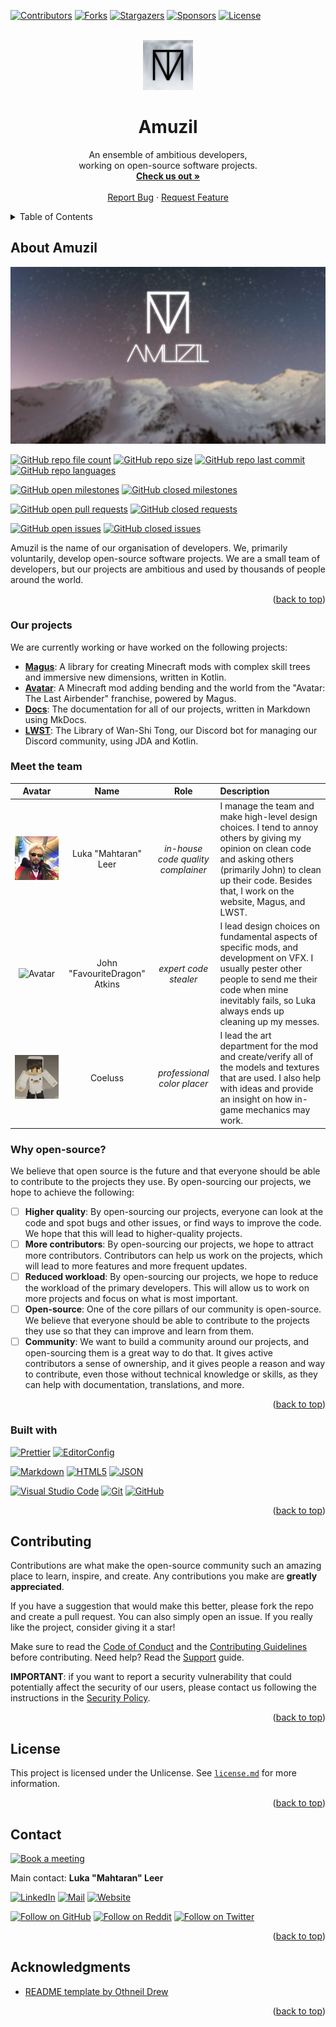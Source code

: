 <a name="anchor-top"></a>

<!-- PROJECT SHIELDS -->

[![Contributors][contributors-shield]][contributors-url]
[![Forks][forks-shield]][forks-url]
[![Stargazers][stargazers-shield]][stargazers-url]
[![Sponsors][sponsors-shield]][sponsors-url]
[![License][license-shield]][license-url]

<!-- PROJECT LOGO -->

<br />
<div align="center" style="text-align: center">
    <a href="https://github.com/amuzil/.github">
        <img
            src="https://raw.githubusercontent.com/amuzil/.github/main/profile/asset/logo.png"
            alt="Logo"
            width="80" height="80"
        >
    </a>
    <h1>Amuzil</h1>
    <p>
        An ensemble of ambitious developers,<br />
        working on open-source software projects.
        <br />
        <a href="https://amuzil.com"><strong>Check us out »</strong></a>
        <br />
        <br />
        <a href="https://github.com/amuzil/.github/issues">Report Bug</a>
        ·
        <a href="https://github.com/amuzil/.github/issues">Request Feature</a>
    </p>
</div>

<!-- TABLE OF CONTENTS -->
<details>
    <summary>Table of Contents</summary>
    <ol>
        <li>
            <a href="#about-amuzil">About Amuzil</a>
            <ul>
                <li><a href="#our-projects">
                    Our projects
                </a></li>
                <li><a href="#meet-the-team">
                    Meet the team
                </a></li>
                <li><a href="#why-open-source">
                    Why open-source?
                </a></li>
                <li><a href="#built-with">
                    Built with
                </a></li>
            </ul>
        </li>
        <li><a href="#contributing">Contributing</a></li>
        <li><a href="#license">License</a></li>
        <li><a href="#contact">Contact</a></li>
        <li><a href="#acknowledgments">Acknowledgments</a></li>
    </ol>
</details>

<!-- ABOUT -->

## About Amuzil

[![Banner][banner]][project-url]

[![GitHub repo file count][github-repo-file-count]][github-repo-url]
[![GitHub repo size][github-repo-size]][github-repo-url]
[![GitHub repo last commit][github-repo-last-commit]][github-repo-url]
[![GitHub repo languages][github-repo-languages]][github-repo-url]

[![GitHub open milestones][github-open-milestones]][github-open-milestones-url]
[![GitHub closed milestones][github-closed-milestones]][github-closed-milestones-url]

[![GitHub open pull requests][github-open-pull-requests]][github-open-pull-requests-url]
[![GitHub closed requests][github-closed-pull-requests]][github-closed-pull-requests-url]

[![GitHub open issues][github-open-issues]][github-open-issues-url]
[![GitHub closed issues][github-closed-issues]][github-closed-issues-url]

Amuzil is the name of our organisation of developers.
We, primarily voluntarily, develop open-source software projects.
We are a small team of developers, but our projects are ambitious
and used by thousands of people around the world.

<p align="right" style="text-align: right">(<a href="#anchor-top">back to top</a>)</p>

### Our projects

We are currently working or have worked on the following projects:

- [**Magus**][magus-url]:
  A library for creating Minecraft mods with complex skill trees
  and immersive new dimensions, written in Kotlin.
- [**Avatar**][avatar-url]:
  A Minecraft mod adding bending and the world from the
  "Avatar: The Last Airbender" franchise, powered by Magus.
- [**Docs**][docs-url]:
  The documentation for all of our projects, written in Markdown using MkDocs.
- [**LWST**][lwst-url]:
  The Library of Wan-Shi Tong, our Discord bot for managing
  our Discord community, using JDA and Kotlin.

### Meet the team

|              Avatar               |             Name              |                Role                | Description                                                                                                                                                                                                                      |
| :-------------------------------: | :---------------------------: | :--------------------------------: | :------------------------------------------------------------------------------------------------------------------------------------------------------------------------------------------------------------------------------- |
|    ![Avatar][mahtaran-avatar]     |     Luka "Mahtaran" Leer      | _in-house code quality complainer_ | I manage the team and make high-level design choices. I tend to annoy others by giving my opinion on clean code and asking others (primarily John) to clean up their code. Besides that, I work on the website, Magus, and LWST. |
| ![Avatar][favouritedragon-avatar] | John "FavouriteDragon" Atkins |       _expert code stealer_        | I lead design choices on fundamental aspects of specific mods, and development on VFX. I usually pester other people to send me their code when mine inevitably fails, so Luka always ends up cleaning up my messes.             |
|     ![Avatar][coeluss-avatar]     |            Coeluss            |    _professional color placer_     | I lead the art department for the mod and create/verify all of the models and textures that are used. I also help with ideas and provide an insight on how in-game mechanics may work.                                           |

### Why open-source?

We believe that open source is the future and that everyone
should be able to contribute to the projects they use.
By open-sourcing our projects, we hope to achieve the following:

- [ ] **Higher quality**:
      By open-sourcing our projects, everyone can look at the code
      and spot bugs and other issues, or find ways to improve the code.
      We hope that this will lead to higher-quality projects.
- [ ] **More contributors**:
      By open-sourcing our projects, we hope to attract more contributors.
      Contributors can help us work on the projects, which will lead to
      more features and more frequent updates.
- [ ] **Reduced workload**:
      By open-sourcing our projects, we hope to reduce the workload of the primary
      developers. This will allow us to work on more projects and
      focus on what is most important.
- [ ] **Open-source**:
      One of the core pillars of our community is open-source.
      We believe that everyone should be able to contribute to
      the projects they use so that they can improve and learn from them.
- [ ] **Community**:
      We want to build a community around our projects, and open-sourcing
      them is a great way to do that. It gives active contributors
      a sense of ownership, and it gives people a reason and way to contribute,
      even those without technical knowledge or skills, as they can help
      with documentation, translations, and more.

<p align="right" style="text-align: right">(<a href="#anchor-top">back to top</a>)</p>

### Built with

[![Prettier][prettier-shield]][prettier-url]
[![EditorConfig][editorconfig-shield]][editorconfig-url]

[![Markdown][markdown-shield]][markdown-url]
[![HTML5][html5-shield]][html5-url]
[![JSON][json-shield]][json-url]

[![Visual Studio Code][vscode-shield]][vscode-url]
[![Git][git-shield]][git-url]
[![GitHub][github-shield]][github-url]

<p align="right" style="text-align: right">(<a href="#anchor-top">back to top</a>)</p>

<!-- CONTRIBUTING -->

## Contributing

Contributions are what make the open-source community such an amazing place to
learn, inspire, and create. Any contributions you make are **greatly appreciated**.

If you have a suggestion that would make this better, please fork the repo and
create a pull request. You can also simply open an issue.
If you really like the project, consider giving it a star!

Make sure to read the [Code of Conduct][code-of-conduct-url] and the
[Contributing Guidelines][contributing-url] before contributing.
Need help? Read the [Support][support-url] guide.

**IMPORTANT**: if you want to report a security vulnerability that could
potentially affect the security of our users, please contact us following the
instructions in the [Security Policy][security-url].

<p align="right" style="text-align: right">(<a href="#anchor-top">back to top</a>)</p>

<!-- LICENSE -->

## License

This project is licensed under the Unlicense.
See [`license.md`](license.md) for more information.

<p align="right" style="text-align: right">(<a href="#anchor-top">back to top</a>)</p>

<!-- CONTACT -->

## Contact

[![Book a meeting][cal-shield]][cal-url]

Main contact: **Luka "Mahtaran" Leer**

[![LinkedIn][luka-linkedin-shield]][luka-linkedin-url]
[![Mail][luka-mail-shield]][luka-mail-url]
[![Website][luka-website-shield]][luka-website-url]

[![Follow on GitHub][luka-github-followers-shield]][luka-github-followers-url]
[![Follow on Reddit][luka-reddit-shield]][luka-reddit-url]
[![Follow on Twitter][luka-twitter-shield]][luka-twitter-url]

<p align="right" style="text-align: right">(<a href="#anchor-top">back to top</a>)</p>

<!-- ACKNOWLEDGMENTS -->

## Acknowledgments

- [README template by Othneil Drew](https://github.com/othneildrew/Best-README-Template)

<p align="right" style="text-align: right">(<a href="#anchor-top">back to top</a>)</p>

<!-- MARKDOWN LINKS & IMAGES -->

<!-- top shields -->

[contributors-shield]: https://img.shields.io/github/contributors/amuzil/docs.svg?style=for-the-badge
[contributors-url]: https://github.com/amuzil/docs/graphs/contributors
[forks-shield]: https://img.shields.io/github/forks/amuzil/docs.svg?style=for-the-badge
[forks-url]: https://github.com/amuzil/docs/network/members
[stargazers-shield]: https://img.shields.io/github/stars/amuzil/docs.svg?style=for-the-badge
[stargazers-url]: https://github.com/amuzil/docs/stargazers
[sponsors-shield]: https://img.shields.io/github/sponsors/amuzil?style=for-the-badge
[sponsors-url]: https://github.com/sponsors/amuzil
[license-shield]: https://img.shields.io/github/license/amuzil/docs.svg?style=for-the-badge
[license-url]: https://github.com/amuzil/docs/blob/main/license.md

<!-- intro -->

[banner]: https://raw.githubusercontent.com/amuzil/.github/main/profile/asset/banner.png
[project-url]: https://amuzil.com

<!-- about -->

[github-repo-url]: https://github.com/amuzil/docs/
[github-repo-file-count]: https://img.shields.io/github/directory-file-count/amuzil/docs?style=for-the-badge
[github-repo-size]: https://img.shields.io/github/repo-size/amuzil/docs?style=for-the-badge
[github-repo-last-commit]: https://img.shields.io/github/last-commit/amuzil/docs?style=for-the-badge
[github-repo-languages]: https://img.shields.io/github/languages/count/amuzil/docs?style=for-the-badge
[github-open-issues]: https://img.shields.io/github/issues/amuzil/docs?style=for-the-badge
[github-open-issues-url]: https://github.com/amuzil/docs/issues
[github-closed-issues]: https://img.shields.io/github/issues-closed/amuzil/docs?style=for-the-badge
[github-closed-issues-url]: https://github.com/amuzil/docs/issues?q=is%3Aissue+is%3Aclosed
[github-open-pull-requests]: https://img.shields.io/github/issues-pr/amuzil/docs?style=for-the-badge
[github-open-pull-requests-url]: https://github.com/amuzil/docs/pulls
[github-closed-pull-requests]: https://img.shields.io/github/issues-pr-closed/amuzil/docs?style=for-the-badge
[github-closed-pull-requests-url]: https://github.com/amuzil/docs/pulls?q=is%3Apr+is%3Aclosed
[github-open-milestones]: https://img.shields.io/github/milestones/open/amuzil/docs?style=for-the-badge
[github-open-milestones-url]: https://github.com/amuzil/docs/milestones
[github-closed-milestones]: https://img.shields.io/github/milestones/closed/amuzil/docs?style=for-the-badge
[github-closed-milestones-url]: https://github.com/amuzil/docs/milestones?q=is%3Aclosed

<!-- our projects -->

[magus-url]: https://github.com/amuzil/magus
[avatar-url]: https://github.com/amuzil/avatar
[docs-url]: https://github.com/amuzil/docs
[lwst-url]: https://github.com/amuzil/lwst

<!-- meet the team -->

[mahtaran-avatar]: https://raw.githubusercontent.com/amuzil/.github/main/profile/asset/team/mahtaran.png
[favouritedragon-avatar]: https://via.placeholder.com/256x256.png
[coeluss-avatar]: https://raw.githubusercontent.com/amuzil/.github/main/profile/asset/team/coeluss.png

<!-- built with -->

[prettier-shield]: https://img.shields.io/badge/Prettier-1A2B34?style=for-the-badge&logo=prettier&logoColor=F7BA3E
[prettier-url]: https://prettier.io/
[editorconfig-shield]: https://img.shields.io/badge/EditorConfig-1A2B34?style=for-the-badge&logo=editorconfig&logoColor=FFD600
[editorconfig-url]: https://editorconfig.org/
[markdown-shield]: https://img.shields.io/badge/Markdown-4a525a?style=for-the-badge&logo=markdown&logoColor=white
[markdown-url]: https://daringfireball.net/projects/markdown/
[html5-shield]: https://img.shields.io/badge/HTML5-E34F26?style=for-the-badge&logo=html5&logoColor=white
[html5-url]: https://developer.mozilla.org/en-US/docs/Web/Guide/HTML/HTML5
[json-shield]: https://img.shields.io/badge/JSON-000000?style=for-the-badge&logo=json&logoColor=white
[json-url]: https://www.json.org/json-en.html
[vscode-shield]: https://img.shields.io/badge/Visual_Studio_Code-007ACC?style=for-the-badge&logo=visual-studio-code&logoColor=white
[vscode-url]: https://code.visualstudio.com/
[git-shield]: https://img.shields.io/badge/Git-F05032?style=for-the-badge&logo=git&logoColor=white
[git-url]: https://git-scm.com/
[github-shield]: https://img.shields.io/badge/GitHub-181717?style=for-the-badge&logo=github&logoColor=white
[github-url]: https://github.com/

<!-- contributing -->

[code-of-conduct-url]: ../code-of-conduct.md
[contributing-url]: ../contributing.md
[security-url]: ../security.md
[support-url]: ../support.md

<!-- contact -->

[cal-shield]: https://img.shields.io/badge/Cal.com-1DA1F2?style=for-the-badge&logo=google-calendar&logoColor=white&label=Book+a+meeting
[cal-url]: https://app.cal.com/mahtaran
[luka-linkedin-shield]: https://img.shields.io/badge/LinkedIn-0077B5?style=for-the-badge&logo=linkedin&logoColor=white
[luka-linkedin-url]: https://linkedin.com/in/luka-leer
[luka-mail-shield]: https://img.shields.io/badge/Mail-D14836?style=for-the-badge&logo=gmail&logoColor=white
[luka-mail-url]: mailto:mahtaran@amuzil.com
[luka-website-shield]: https://img.shields.io/badge/Website-FF7139?style=for-the-badge&logo=firefox&logoColor=white
[luka-website-url]: https://mahtaran.amuzil.com/
[luka-github-followers-shield]: https://img.shields.io/github/followers/Mahtaran?style=for-the-badge&logo=github&logoColor=white&label=Follow+on+GitHub
[luka-github-followers-url]: https://github.com/Mahtaran
[luka-reddit-shield]: https://img.shields.io/reddit/user-karma/link/Mahtaran?style=for-the-badge&logo=reddit&logoColor=white&label=Follow+on+Reddit
[luka-reddit-url]: https://reddit.com/user/Mahtaran
[luka-twitter-shield]: https://img.shields.io/twitter/follow/mahtaransocial?style=for-the-badge&logo=twitter&logoColor=white&label=Follow+on+Twitter
[luka-twitter-url]: https://twitter.com/mahtaransocial
